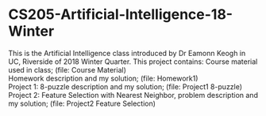 # CS205-Artificial-Intelligence-18-Winter
This is the Artificial Intelligence class introduced by Dr Eamonn Keogh in UC, Riverside of 2018 Winter Quarter.
This project contains:
Course material used in class; (file: Course Material) <br />
Homework description and my solution; (file: Homework1)<br />
Project 1: 8-puzzle description and my solution; (file: Project1 8-puzzle) <br />
Project 2: Feature Selection with Nearest Neighbor, problem description and my solution; (file: Project2 Feature Selection) <br />
